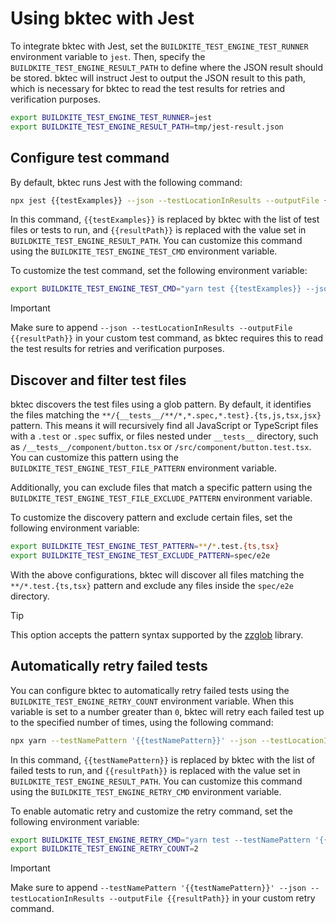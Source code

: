 # Using bktec with Jest
To integrate bktec with Jest, set the `BUILDKITE_TEST_ENGINE_TEST_RUNNER` environment variable to `jest`. Then, specify the `BUILDKITE_TEST_ENGINE_RESULT_PATH` to define where the JSON result should be stored. bktec will instruct Jest to output the JSON result to this path, which is necessary for bktec to read the test results for retries and verification purposes.

```sh
export BUILDKITE_TEST_ENGINE_TEST_RUNNER=jest
export BUILDKITE_TEST_ENGINE_RESULT_PATH=tmp/jest-result.json
```

## Configure test command
By default, bktec runs Jest with the following command:

```sh
npx jest {{testExamples}} --json --testLocationInResults --outputFile {{resultPath}}
```

In this command, `{{testExamples}}` is replaced by bktec with the list of test files or tests to run, and `{{resultPath}}` is replaced with the value set in `BUILDKITE_TEST_ENGINE_RESULT_PATH`. You can customize this command using the `BUILDKITE_TEST_ENGINE_TEST_CMD` environment variable.

To customize the test command, set the following environment variable:
```sh
export BUILDKITE_TEST_ENGINE_TEST_CMD="yarn test {{testExamples}} --json --testLocationInResults --outputFile {{resultPath}}"
```

> [!IMPORTANT]
> Make sure to append `--json --testLocationInResults --outputFile {{resultPath}}` in your custom test command, as bktec requires this to read the test results for retries and verification purposes.

## Discover and filter test files
bktec discovers the test files using a glob pattern. By default, it identifies the files matching the `**/{__tests__/**/*,*.spec,*.test}.{ts,js,tsx,jsx}` pattern. This means it will recursively find all JavaScript or TypeScript files with a `.test` or `.spec` suffix, or files nested under `__tests__` directory, such as `/__tests__/component/button.tsx` or `/src/component/button.test.tsx`. You can customize this pattern using the `BUILDKITE_TEST_ENGINE_TEST_FILE_PATTERN` environment variable.

Additionally, you can exclude files that match a specific pattern using the `BUILDKITE_TEST_ENGINE_TEST_FILE_EXCLUDE_PATTERN` environment variable.

To customize the discovery pattern and exclude certain files, set the following environment variable:
```sh
export BUILDKITE_TEST_ENGINE_TEST_PATTERN=**/*.test.{ts,tsx}
export BUILDKITE_TEST_ENGINE_TEST_EXCLUDE_PATTERN=spec/e2e
```

With the above configurations, bktec will discover all files matching the `**/*.test.{ts,tsx}` pattern and exclude any files inside the `spec/e2e` directory.

> [!TIP]
> This option accepts the pattern syntax supported by the [zzglob](https://github.com/DrJosh9000/zzglob?tab=readme-ov-file#pattern-syntax) library.

## Automatically retry failed tests
You can configure bktec to automatically retry failed tests using the `BUILDKITE_TEST_ENGINE_RETRY_COUNT` environment variable. When this variable is set to a number greater than `0`, bktec will retry each failed test up to the specified number of times, using the following command:

```sh
npx yarn --testNamePattern '{{testNamePattern}}' --json --testLocationInResults --outputFile {{resultPath}}
```

In this command, `{{testNamePattern}}` is replaced by bktec with the list of failed tests to run, and `{{resultPath}}` is replaced with the value set in `BUILDKITE_TEST_ENGINE_RESULT_PATH`. You can customize this command using the `BUILDKITE_TEST_ENGINE_RETRY_CMD` environment variable.

To enable automatic retry and customize the retry command, set the following environment variable:
```sh
export BUILDKITE_TEST_ENGINE_RETRY_CMD="yarn test --testNamePattern '{{testNamePattern}}' --json --testLocationInResults --outputFile {{resultPath}}"
export BUILDKITE_TEST_ENGINE_RETRY_COUNT=2
```

> [!IMPORTANT]
> Make sure to append `--testNamePattern '{{testNamePattern}}' --json --testLocationInResults --outputFile {{resultPath}}` in your custom retry command.
